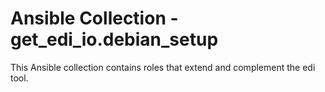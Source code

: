 # Ansible Collection - get_edi_io.debian_setup

This Ansible collection contains roles that extend and complement the edi tool.
